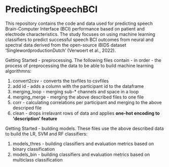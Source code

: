 # PredictingSpeechBCI
This repository contains the code and data used for predicting speech Brain-Computer Interface (BCI) performance based on patient and electrode characteristics. The study focuses on using machine learning classifiers to predict successful speech BCI outcomes from neural and spectral data derived from the open-source iBIDS dataset ‘SinglewordproductionDutch’ (Verwoert et al., 2022).

Getting Started - preprocessing. The following files contain - in order - the process of preprocessing the data to be able to build machine learning algorithmns: 
1. convert2csv      - converts the tsvfiles to csvfiles
2. add id           - adds a column with the participant id to the dataframe
3. merging_loop     - merging sub-* channels and space in a loop
4. merging_merge    - merging the above described files to one file
5. corr             - calculating correlations per participant and merging to the above descriped file
6. clean            - drops irrelavant rows of data and applies **one-hot encoding to 'description' feature**

Getting Started - building models. These files use the above described data to build the LR, SVM and RF classifiers: 
1. models_thres     - building classifiers and evaluation metrics based on binary classification
2. models_bin       - building classifiers and evaluation metrics based on multiclass classification
